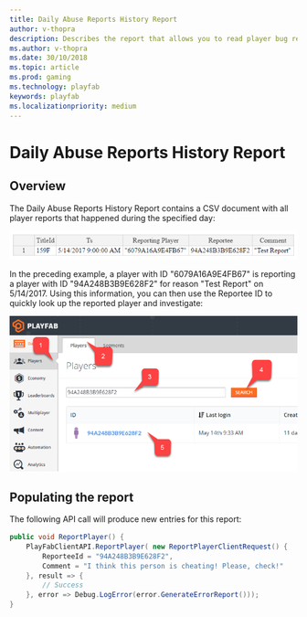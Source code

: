 ```yaml
---
title: Daily Abuse Reports History Report
author: v-thopra
description: Describes the report that allows you to read player bug reporting, and/or to let players report each other for cheating.
ms.author: v-thopra
ms.date: 30/10/2018
ms.topic: article
ms.prod: gaming
ms.technology: playfab
keywords: playfab
ms.localizationpriority: medium
---
```


# Daily Abuse Reports History Report

## Overview

The Daily Abuse Reports History Report contains a CSV document with all player reports that happened during the specified day:

![Daily Abuse Reports History Report Table](media/tutorials/daily-abuse-reports-history-report-table.png)  

In the preceding example, a player with ID "6079A16A9E4FB67" is reporting a player with ID "94A248B3B9E628F2" for reason "Test Report" on 5/14/2017. Using this information, you can then use the Reportee ID to quickly look up the reported player and investigate:

![Game Manager - Players - Player ID Search](media/tutorials/game-manager-players-player-id-search.png)

## Populating the report

The following API call will produce new entries for this report:

```csharp
public void ReportPlayer() {
    PlayFabClientAPI.ReportPlayer( new ReportPlayerClientRequest() {
        ReporteeId = "94A248B3B9E628F2",
        Comment = "I think this person is cheating! Please, check!"
    }, result => {
        // Success
    }, error => Debug.LogError(error.GenerateErrorReport()));
}
```
